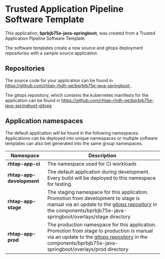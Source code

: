# Trusted Application Pipeline Software Template

This application, **bprbjb75e-java-springboot**, was created from a Trusted Application Pipeline Software Template.

The software templates create a new source and gitops deployment repositories with a sample source application. 

## Repositories

The source code for your application can be found in [https://github.com/rhtap-rhdh-qe/bprbjb75e-java-springboot ](https://github.com/rhtap-rhdh-qe/bprbjb75e-java-springboot ).
 
The gitops repository, which contains the kubernetes manifests for the application can be found in 
[https://github.com/rhtap-rhdh-qe/bprbjb75e-java-springboot-gitops ](https://github.com/rhtap-rhdh-qe/bprbjb75e-java-springboot-gitops ) 

## Application namespaces 

The default application will be found in the following namespaces. Applications can be deployed into unique namespaces or multiple software templates can also bet generated into the same group namespaces.  

|  Namespace   |  Description   |  
| -------- | -------- |
| **rhtap-app-ci** | The namespace used for CI workloads |
| **rhtap-app-development** | The default application during development. Every build will be deployed to this namespace for testing. |
| **rhtap-app-stage** | The staging namespace for this application. Promotion from development to stage is manual via an update to the [gitops repository](https://github.com/rhtap-rhdh-qe/bprbjb75e-java-springboot-gitops ) in the components/bprbjb75e-java-springboot/overlays/stage directory |
| **rhtap-app-prod** | The production namespace for this application. Promotion from stage to production is manual via an update to the [gitops repository](https://github.com/rhtap-rhdh-qe/bprbjb75e-java-springboot-gitops ) in the components/bprbjb75e-java-springboot/overlays/prod directory |